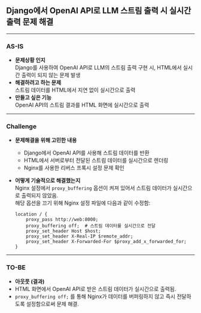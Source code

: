 ## **Django에서 OpenAI API로 LLM 스트림 출력 시 실시간 출력 문제 해결**

---

### **AS-IS**
- **문제상황 인지**  
  Django를 사용하여 OpenAI API로 LLM의 스트림 출력 구현 시, HTML에서 실시간 출력이 되지 않는 문제 발생  
- **해결하려고 하는 문제**  
  스트림 데이터를 HTML에서 지연 없이 실시간으로 출력  
- **만들고 싶은 기능**  
  OpenAI API의 스트림 결과를 HTML 화면에 실시간으로 출력  

---

### **Challenge**
- **문제해결을 위해 고민한 내용**  
  - Django에서 OpenAI API를 사용해 스트림 데이터를 반환  
  - HTML에서 서버로부터 전달된 스트림 데이터를 실시간으로 렌더링  
  - Nginx를 사용한 리버스 프록시 설정 문제 확인  

- **어떻게 기술적으로 해결했는지**  
  Nginx 설정에서 `proxy_buffering` 옵션이 켜져 있어서 스트림 데이터가 실시간으로 출력되지 않았음.  
  해당 옵션을 끄기 위해 Nginx 설정 파일에 다음과 같이 수정함:  
  ```nginx
  location / {
      proxy_pass http://web:8000;
      proxy_buffering off;  # 스트림 데이터를 실시간으로 전달
      proxy_set_header Host $host;
      proxy_set_header X-Real-IP $remote_addr;
      proxy_set_header X-Forwarded-For $proxy_add_x_forwarded_for;
  }

---

### **TO-BE**
- **아웃풋 (결과)**
- HTML 화면에서 OpenAI API로 받은 스트림 데이터가 실시간으로 출력됨.
- `proxy_buffering off;` 를 통해 Nginx가 데이터를 버퍼링하지 않고 즉시 전달하도록 설정함으로써 문제 해결.